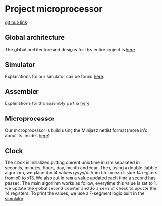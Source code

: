 # Project microprocessor

[git hub link](https://github.com/a-ananas/microprocessor)

## Global architecture

The global architecture and designs for this entire project is [here](report_architecture/).

## Simulator

Explanations for our simulator can be found [here](netlist_simulator/).

## Assembler

Explanations for the assembly part is [here](assembler/).

## Microprocessor

Our microprocessor is build using the Minijazz netlist format (more info about its insides [here](proc_netlist/))

## Clock

The clock is initialized putting current unix time in ram separated in seconds, minutes, hours, day, month and year. Then, using a double dabble algorithm, we place the 14 values (yyyy/dd/mm hh:mm:ss) inside 14 regiters from x0 to x13. We also put in ram a value updated each time a second has passed. The main algorithm works as follow, everytime this value is set to 1, we update the global second counter and do a serie of check to update the 14 registers. To print the values, we use a 7-segment logic built in the [simulator](netlist_simulator/).